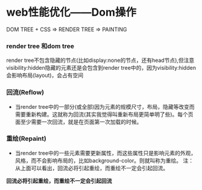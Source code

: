 # web性能优化——Dom操作


DOM TREE  + CSS => RENDER TREE =>  PAINTING



### render tree 和dom tree

render tree不包含隐藏的节点(比如display:none的节点，还有head节点),但注意 visibility:hidden隐藏的元素还是会包含到render tree中的，因为visibility:hidden 会影响布局(layout)，会占有空间


### 回流(Reflow)
+ 当render tree中的一部分(或全部)因为元素的规模尺寸，布局，隐藏等改变而需要重新构建。这就称为回流(其实我觉得叫重新布局更简单明了些)。每个页面至少需要一次回流，就是在页面第一次加载的时候。

### 重绘(Repaint)

+ 当render tree中的一些元素需要更新属性，而这些属性只是影响元素的外观，风格，而不会影响布局的，比如background-color。则就叫称为重绘。
注：从上面可以看出，回流必将引起重绘，而重绘不一定会引起回流。



**回流必将引起重绘，而重绘不一定会引起回流**